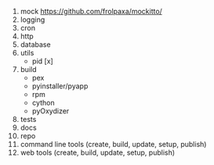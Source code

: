 1. mock https://github.com/frolpaxa/mockitto/
2. logging
3. cron
4. http
5. database
6. utils
   - pid [x]
7. build
   - pex
   - pyinstaller/pyapp
   - rpm
   - cython
   - pyOxydizer
8. tests
9. docs
10. repo
11. command line tools (create, build, update, setup, publish)
12. web tools (create, build, update, setup, publish)

